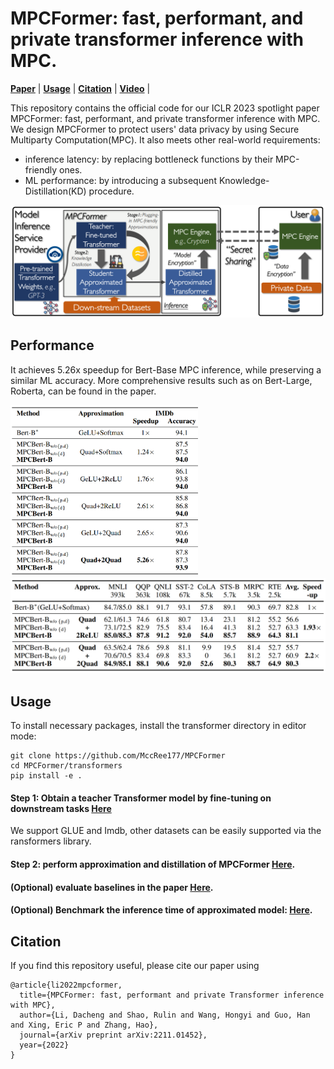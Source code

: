 # MPCFormer: fast, performant, and private transformer inference with MPC.
[**Paper**](https://arxiv.org/pdf/2211.01452.pdf) | 
[**Usage**](#usage) |
[**Citation**](#citation) |
[**Video**](https://recorder-v3.slideslive.com/?share=81100&s=69c62c48-1730-4eb9-84ae-586fa4ff937d) |

This repository contains the official code for our ICLR 2023 spotlight paper MPCFormer: fast, performant, and private transformer inference with MPC.
We design MPCFormer to protect users' data privacy by using Secure Multiparty Computation(MPC). It also meets other real-world requirements:
- inference latency: by replacing bottleneck functions by their MPC-friendly ones.
- ML performance: by introducing a subsequent Knowledge-Distillation(KD) procedure.

<img src="figures/workflow.png" width="600">

## Performance 
It achieves 5.26x speedup for Bert-Base MPC inference, while preserving a similar ML accuracy. More comprehensive results such as on Bert-Large, Roberta, can be found in the paper.

<img src="figures/result_imdb.PNG" width="300"> <img src="figures/result_glue.PNG" width="600">

## Usage
To install necessary packages, install the transformer directory in editor mode:
    
    git clone https://github.com/MccRee177/MPCFormer
    cd MPCFormer/transformers
    pip install -e .

#### Step 1: Obtain a teacher Transformer model by fine-tuning on downstream tasks [**Here**](src/baselines)
We support GLUE and Imdb, other datasets can be easily supported via the ransformers library.

#### Step 2: perform approximation and distillation of MPCFormer [**Here**](src/main).

#### (Optional) evaluate baselines in the paper [**Here**](src/baselines).

#### (Optional) Benchmark the inference time of approximated model: [**Here**](src/benchmark).


## Citation
If you find this repository useful, please cite our paper using
````
@article{li2022mpcformer,
  title={MPCFormer: fast, performant and private Transformer inference with MPC},
  author={Li, Dacheng and Shao, Rulin and Wang, Hongyi and Guo, Han and Xing, Eric P and Zhang, Hao},
  journal={arXiv preprint arXiv:2211.01452},
  year={2022}
}
````

 



